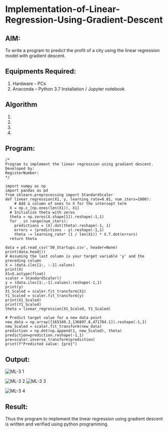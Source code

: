 # Implementation-of-Linear-Regression-Using-Gradient-Descent

## AIM:
To write a program to predict the profit of a city using the linear regression model with gradient descent.

## Equipments Required:
1. Hardware – PCs
2. Anaconda – Python 3.7 Installation / Jupyter notebook

## Algorithm
1. 
2. 
3. 
4. 

## Program:
```
/*
Program to implement the linear regression using gradient descent.
Developed by: 
RegisterNumber:  
*/
```
```
import numpy as np
import pandas as pd
from sklearn.preprocessing import StandardScaler
def linear_regression(X1, y, learning_rate=0.01, num_iters=1000):
    # Add a column of ones to X for the intercept term 
  X = np.c_[np.ones(len(X1)), X1]
  # Initialize theta with zeros
  theta = np.zeros(X.shape[1]).reshape(-1,1)
  for _ in range(num_iters):
    predictions = (X).dot(theta).reshape(-1, 1)
    errors = (predictions - y).reshape(-1,1)
    theta -= learning_rate* (1 / len(X1)) * X.T.dot(errors)
  return theta

data = pd.read_csv('50_Startups.csv', header=None)
print(data.head())
# Assuming the last column is your target variable 'y' and the preceding column 
X = (data.iloc[1:, :-2].values)
print(X)
X1=X.astype(float)
scaler = StandardScaler()
y = (data.iloc[1:,-1].values).reshape(-1,1)
print(y)
X1_Scaled = scaler.fit_transform(X1)
Y1_Scaled = scaler.fit_transform(y)
print(X1_Scaled)
print(Y1_Scaled)
theta = linear_regression(X1_Scaled, Y1_Scaled)

# Predict target value for a new data point
new_data = np.array([165349.2,136897.8,471784.1]).reshape(-1,1)
new_Scaled = scaler.fit_transform(new_data)
prediction = np.dot(np.append(1, new_Scaled), theta)
prediction=prediction.reshape(-1,1)
pre=scaler.inverse_transform(prediction)
print(f"Predicted value: {pre}")
```

## Output:
![ML-3 1](https://github.com/PuliNagaNeeraj/Implementation-of-Linear-Regression-Using-Gradient-Descent/assets/138849173/3c1e3a87-6017-4a53-bda0-52bbeb109620)

![ML-3 2](https://github.com/PuliNagaNeeraj/Implementation-of-Linear-Regression-Using-Gradient-Descent/assets/138849173/e9671b95-4e38-4897-9739-496df6115d76)
![ML-3 3](https://github.com/PuliNagaNeeraj/Implementation-of-Linear-Regression-Using-Gradient-Descent/assets/138849173/77c98f25-e0ef-4d70-8bb5-b5400528b049)

![ML-3 4](https://github.com/PuliNagaNeeraj/Implementation-of-Linear-Regression-Using-Gradient-Descent/assets/138849173/02b6b513-85b0-4658-9a29-7aec7a4e5ef1)


## Result:
Thus the program to implement the linear regression using gradient descent is written and verified using python programming.
